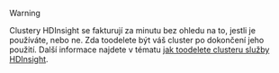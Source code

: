 

> [!WARNING]
> Clustery HDInsight se fakturují za minutu bez ohledu na to, jestli je používáte, nebo ne. Zda toodelete být váš cluster po dokončení jeho použití. Další informace najdete v tématu [jak toodelete clusteru služby HDInsight](../articles/hdinsight/hdinsight-delete-cluster.md).
> 
> 

